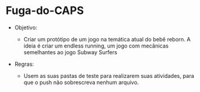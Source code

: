 # Fuga-do-CAPS

- Objetivo:
  - Criar um protótipo de um jogo na temática atual do bebê reborn. A ideia é criar um endless running, um jogo com mecânicas semelhantes ao jogo Subway Surfers

- Regras:
  - Usem as suas pastas de teste para realizarem suas atividades, para que o push não sobrescreva nenhum arquivo.
